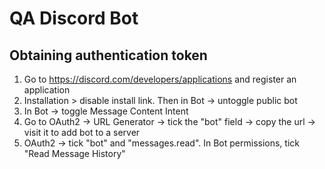 # QA Discord Bot

## Obtaining authentication token

1. Go to <https://discord.com/developers/applications> and register an application
2. Installation > disable install link. Then in Bot -> untoggle public bot
3. In Bot -> toggle Message Content Intent
4. Go to OAuth2 -> URL Generator -> tick the "bot" field -> copy the url -> visit it to add bot to a server
5. OAuth2 -> tick "bot" and "messages.read". In Bot permissions, tick "Read Message History"
